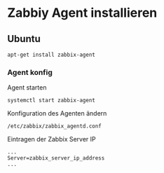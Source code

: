 # Zabbiy Agent installieren

## Ubuntu
```
apt-get install zabbix-agent
```
### Agent konfig

Agent starten
```
systemctl start zabbix-agent
```

Konfiguration des Agenten ändern
```
/etc/zabbix/zabbix_agentd.conf
```
Eintragen der Zabbix Server IP
```
...
Server=zabbix_server_ip_address
...
```
